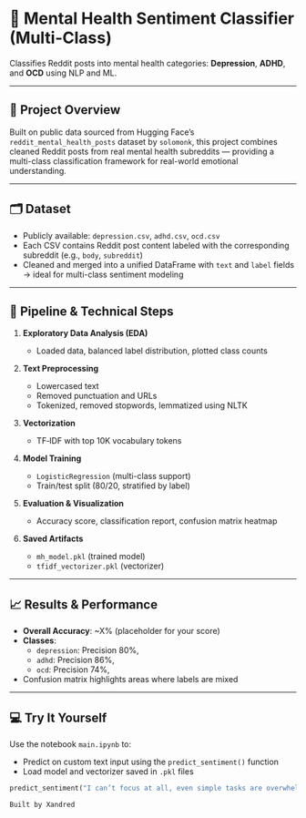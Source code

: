# 🧠 Mental Health Sentiment Classifier (Multi-Class)

Classifies Reddit posts into mental health categories: **Depression**, **ADHD**, and **OCD** using NLP and ML.

---

## 📌 Project Overview

Built on public data sourced from Hugging Face’s `reddit_mental_health_posts` dataset by `solomonk`, this project combines cleaned Reddit posts from real mental health subreddits — providing a multi-class classification framework for real-world emotional understanding.

---

## 🗂️ Dataset

- Publicly available: `depression.csv`, `adhd.csv`, `ocd.csv`
- Each CSV contains Reddit post content labeled with the corresponding subreddit (e.g., `body`, `subreddit`)
- Cleaned and merged into a unified DataFrame with `text` and `label` fields → ideal for multi-class sentiment modeling

---

## 🔧 Pipeline & Technical Steps

1. **Exploratory Data Analysis (EDA)**  
   - Loaded data, balanced label distribution, plotted class counts

2. **Text Preprocessing**  
   - Lowercased text  
   - Removed punctuation and URLs  
   - Tokenized, removed stopwords, lemmatized using NLTK

3. **Vectorization**  
   - TF‑IDF with top 10K vocabulary tokens

4. **Model Training**  
   - `LogisticRegression` (multi-class support)  
   - Train/test split (80/20, stratified by label)

5. **Evaluation & Visualization**  
   - Accuracy score, classification report, confusion matrix heatmap

6. **Saved Artifacts**  
   - `mh_model.pkl` (trained model)  
   - `tfidf_vectorizer.pkl` (vectorizer)

---

## 📈 Results & Performance

- **Overall Accuracy**: ~X% (placeholder for your score)  
- **Classes**:  
  - `depression`: Precision 80%, 
  - `adhd`: Precision 86%,   
  - `ocd`: Precision 74%, 
- Confusion matrix highlights areas where labels are mixed

---

## 💻 Try It Yourself

Use the notebook `main.ipynb` to:
- Predict on custom text input using the `predict_sentiment()` function
- Load model and vectorizer saved in `.pkl` files

```python
predict_sentiment("I can’t focus at all, even simple tasks are overwhelming.")

Built by Xandred 


